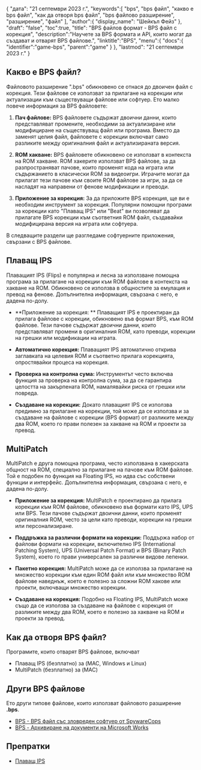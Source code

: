 {
"дата": "21 септември 2023 г.",
   "keywords":[
"bps",
"bps файл",
"какво е bps файл",
"как да отворя bps файл",
"bps файлово разширение",
"разширение",
"файл"
],
   "author":{
"display_name": "Шейкъл Фейз"
},
"draft": "false",
"toc":true,
"title": "BPS файлов формат - BPS файл с корекция",
   "description":"Научете за BPS формата и API, които могат да създават и отварят BPS файлове.",
   "linktitle":"BPS",
   "menu":{
      "docs":{
         "identifier":"game-bps",
         "parent":"game"
}
},
"lastmod": "21 септември 2023 г."
}

## Какво е BPS файл?

Файловото разширение ".bps" обикновено се отнася до двоичен файл с корекция. Тези файлове се използват за прилагане на корекции или актуализации към съществуващи файлове или софтуер. Ето малко повече информация за BPS файловете:

1. **Пач файлове:** BPS файловете съдържат двоични данни, които представляват промените, необходими за актуализиране или модифициране на съществуващ файл или програма. Вместо да заменят целия файл, файловете с корекции включват само разликите между оригиналния файл и актуализираната версия.

2. **ROM хакване:** BPS файловете обикновено се използват в контекста на ROM хакване. ROM хакерите използват BPS файлове, за да разпространяват пачове, които променят кода на играта или съдържанието в класически ROM за видеоигри. Играчите могат да прилагат тези пачове към своите ROM файлове за игри, за да се насладят на направени от фенове модификации и преводи.

3. **Приложение за корекция:** За да приложите BPS корекция, ще ви е необходим инструмент за корекция. Популярни помощни програми за корекции като "Плаващ IPS" или "Beat" ви позволяват да прилагате BPS корекции към съответния ROM файл, създавайки модифицирана версия на играта или софтуера.

В следващите раздели ще разгледаме софтуерните приложения, свързани с BPS файлове.

## Плаващ IPS

Плаващият IPS (Flips) е популярна и лесна за използване помощна програма за прилагане на корекции към ROM файлове в контекста на хакване на ROM. Обикновено се използва в общностите за емулация и превод на фенове. Допълнителна информация, свързана с него, е дадена по-долу.

- **Приложение за корекция: ** Плаващият IPS е проектиран да прилага файлове с корекции, обикновено във формат BPS, към ROM файлове. Тези пачове съдържат двоични данни, които представляват промени в оригиналния ROM, като преводи, корекции на грешки или модификации на играта.

- **Автоматично корекция:** Плаващият IPS автоматично открива заглавката на целевия ROM и съответно прилага корекцията, опростявайки процеса на корекция.

- **Проверка на контролна сума:** Инструментът често включва функция за проверка на контролна сума, за да се гарантира целостта на закърпената ROM, намалявайки риска от грешки или повреда.

- **Създаване на корекции:** Докато плаващият IPS се използва предимно за прилагане на корекции, той може да се използва и за създаване на файлове с корекции (BPS формат) от разликите между два ROM, което го прави полезен за хакване на ROM и проекти за превод.

## MultiPatch

MultiPatch е друга помощна програма, често използвана в хакерската общност на ROM, специално за прилагане на пачове към ROM файлове. Той е подобен по функция на Floating IPS, но идва със собствени функции и интерфейс. Допълнителна информация, свързана с него, е дадена по-долу.

- **Приложение за корекция:** MultiPatch е проектирано да прилага корекции към ROM файлове, обикновено във формати като IPS, UPS или BPS. Тези пачове съдържат двоични данни, които променят оригиналния ROM, често за цели като преводи, корекции на грешки или персонализиране.

- **Поддръжка за различни формати на корекции:** Поддържа набор от файлови формати на корекции, включително IPS (International Patching System), UPS (Universal Patch Format) и BPS (Binary Patch System), което го прави универсален за различни видове лепенки.

- **Пакетно корекция:** MultiPatch може да се използва за прилагане на множество корекции към един ROM файл или към множество ROM файлове наведнъж, което е полезно за сложни ROM хакове или проекти, включващи множество корекции.

- **Създаване на корекция:** Подобно на Floating IPS, MultiPatch може също да се използва за създаване на файлове с корекция от разликите между два ROM, което е полезно за хакване на ROM и проекти за превод.

## Как да отворя BPS файл?

Програмите, които отварят BPS файлове, включват

- Плаващ IPS (безплатно) за (MAC, Windows и Linux)
- MultiPatch (безплатно) за (MAC)

## Други BPS файлове

Ето други типове файлове, които използват файловото разширение **.bps**.

- [BPS - BPS файл със зловреден софтуер от SpywareCops](/bg/misc/bps-malware/)
- [BPS - Архивиране на документи на Microsoft Works](/bg/misc/bps-works/)

## Препратки
* [Плаващ IPS](https://www.gamebrew.org/wiki/Floating_IPS)

